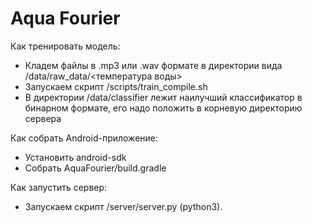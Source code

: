 # Aqua Fourier
Как тренировать модель:
* Кладем файлы в .mp3 или .wav формате в директории вида /data/raw_data/<температура воды>
* Запускаем скрипт /scripts/train_compile.sh
* В директории /data/classifier лежит наилучший классификатор в бинарном формате, его надо положить в корневую директорию сервера

Как собрать Android-приложение:
* Установить android-sdk
* Собрать AquaFourier/build.gradle

Как запустить сервер:
* Запускаем скрипт /server/server.py (python3). 
